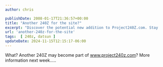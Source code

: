 ```yaml
---
author: chris

publishDate: 2008-01-17T21:36:57+00:00
title: "Another 240Z for the site?"
excerpt: "Discover the potential new addition to Project240Z.com. Stay tuned for exciting updates next week!"
url: 'another-240z-for-the-site'
tags:  [ 240z, datsun ] 
updateDate: 2024-11-15T12:15:17-06:00
---
```


What? Another 240Z may become part of www.project240z.com? More information next week.....
